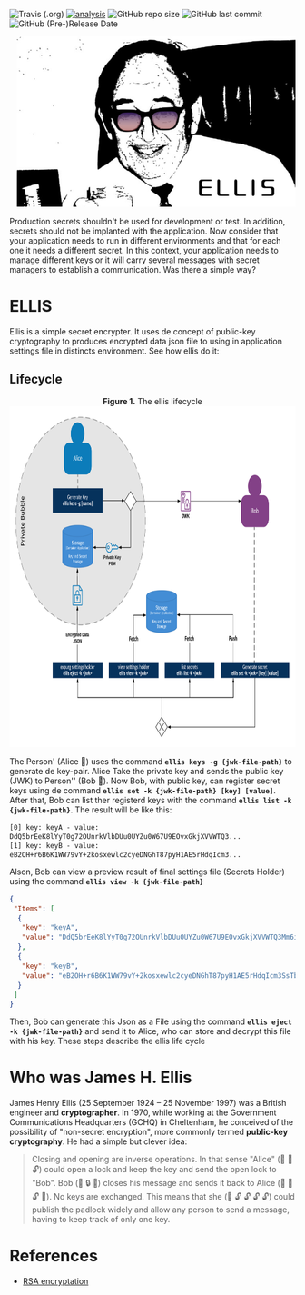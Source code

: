 ![Travis (.org)](https://img.shields.io/travis/yanjustino/ellis)
[![analysis](https://img.shields.io/codeclimate/maintainability/yanjustino/ellis)](https://codeclimate.com/github/yanjustino/ellis)
![GitHub repo size](https://img.shields.io/github/repo-size/yanjustino/ellis)
![GitHub last commit](https://img.shields.io/github/last-commit/yanjustino/ellis)
![GitHub (Pre-)Release Date](https://img.shields.io/github/release-date-pre/yanjustino/ellis)

<p align="right">
  <img height="300" src="https://raw.githubusercontent.com/yanjustino/ellis/master/assets/image.png">
</p>

Production secrets shouldn't be used for development or test. In addition, secrets should not be implanted with the application. Now consider that your application needs to run in different environments and that for each one it needs a different secret. In this context, your application needs to manage different keys or it will carry several messages with secret managers to establish a communication. Was there a simple way?

# ELLIS
Ellis is a simple secret encrypter. It uses de concept of public-key cryptography to produces encrypted data json file to using in application settings file in distincts environment. See how ellis do it:

## Lifecycle
<p align="center">
  <label><strong>Figure 1.</strong> The ellis lifecycle</label>
  <img height="600" src="https://raw.githubusercontent.com/yanjustino/ellis/master/assets/lifecycle.png">
</p>

The Person' (Alice :girl:) uses the command  **`ellis keys -g {jwk-file-path}`** to generate de key-pair. Alice Take the private key and sends the public key (JWK) to Person'' (Bob :boy:). Now Bob, with public key, can register secret keys using de command **`ellis set -k {jwk-file-path} [key] [value]`**. After that, Bob can list ther registerd keys with the command **`ellis list -k {jwk-file-path}`**. The result will be like this:

``` shell
[0] key: keyA - value: DdQ5brEeK8lYyT0g72OUnrkVlbDUu0UYZu0W67U9EOvxGkjXVVWTQ3...
[1] key: keyB - value: eB2OH+r6B6K1WW79vY+2kosxewlc2cyeDNGhT87pyH1AE5rHdqIcm3...
```

Alson, Bob can view a preview result of final settings file (Secrets Holder) using the command **`ellis view -k {jwk-file-path}`**

``` json
{
 "Items": [
  {
   "key": "keyA",
   "value": "DdQ5brEeK8lYyT0g72OUnrkVlbDUu0UYZu0W67U9EOvxGkjXVVWTQ3Mm6iGbJB..."
  },
  {
   "key": "keyB",
   "value": "eB2OH+r6B6K1WW79vY+2kosxewlc2cyeDNGhT87pyH1AE5rHdqIcm3SsTbYXgy..."
  }
 ]
}
```

Then, Bob can generate this Json as a File using the command **`ellis eject -k {jwk-file-path}`** and send it to Alice, who can store and decrypt this file with his key. 
These steps describe the ellis life cycle

# Who was James H. Ellis 
James Henry Ellis (25 September 1924 – 25 November 1997) was a British engineer and **cryptographer**. In 1970, while working at the Government Communications Headquarters (GCHQ) in Cheltenham, he conceived of the possibility of "non-secret encryption", more commonly termed **public-key cryptography**. He had a simple but clever idea: 

> Closing and opening are inverse operations. In that sense "Alice" (:girl: :key: :unlock:) could open a lock and keep the key and send the open lock to "Bob". Bob (:boy: :lock: :email:) closes his message and sends it back to Alice (:girl: :key: :unlock: :email:). No keys are exchanged. This means that she (:girl: :unlock: :unlock: :unlock: :unlock:) could publish the padlock widely and allow any person to send a message, having to keep track of only one key.

# References
* [RSA encryptation](https://www.khanacademy.org/computing/computer-science/cryptography/modern-crypt/v/intro-to-rsa-encryption)

